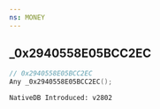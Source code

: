 ```yaml
---
ns: MONEY 
---
```


## _0x2940558E05BCC2EC

```c
// 0x2940558E05BCC2EC 
Any _0x2940558E05BCC2EC();
```

```
NativeDB Introduced: v2802
```

